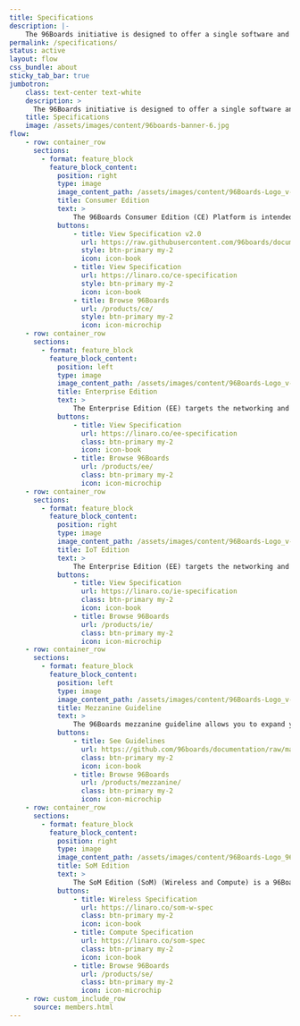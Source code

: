 ```yaml
---
title: Specifications
description: |-
    The 96Boards initiative is designed to offer a single software and hardware community across multiple vendor boards supporting a range of different features.
permalink: /specifications/
status: active
layout: flow
css_bundle: about
sticky_tab_bar: true
jumbotron:
    class: text-center text-white
    description: >
      The 96Boards initiative is designed to offer a single software and hardware community across multiple vendor boards supporting a range of different features.
    title: Specifications
    image: /assets/images/content/96boards-banner-6.jpg
flow:
    - row: container_row
      sections:
        - format: feature_block
          feature_block_content:
            position: right
            type: image
            image_content_path: /assets/images/content/96Boards-Logo_v-Consumer.png
            title: Consumer Edition
            text: >
                The 96Boards Consumer Edition (CE) Platform is intended to support Low cost Single Board Computer use, Open Source community software development, Maker community, Embedded System OEMs requiring low cost off-the-shelf CPU modules and Community engineering activities.
            buttons:
                - title: View Specification v2.0
                  url: https://raw.githubusercontent.com/96boards/documentation/master/Specifications/96Boards-CE-Specification-v2.0.pdf
                  style: btn-primary my-2
                  icon: icon-book
                - title: View Specification
                  url: https://linaro.co/ce-specification
                  style: btn-primary my-2
                  icon: icon-book
                - title: Browse 96Boards
                  url: /products/ce/
                  style: btn-primary my-2
                  icon: icon-microchip
    - row: container_row
      sections:
        - format: feature_block
          feature_block_content:
            position: left
            type: image
            image_content_path: /assets/images/content/96Boards-Logo_v-Enterprise.png
            title: Enterprise Edition
            text: >
                The Enterprise Edition (EE) targets the networking and server segments.
            buttons:
                - title: View Specification
                  url: https://linaro.co/ee-specification
                  class: btn-primary my-2
                  icon: icon-book
                - title: Browse 96Boards
                  url: /products/ee/
                  class: btn-primary my-2
                  icon: icon-microchip
    - row: container_row
      sections:
        - format: feature_block
          feature_block_content:
            position: right
            type: image
            image_content_path: /assets/images/content/96Boards-Logo_v-IoT.png
            title: IoT Edition
            text: >
                The Enterprise Edition (EE) targets the networking and server segments.
            buttons:
                - title: View Specification
                  url: https://linaro.co/ie-specification
                  class: btn-primary my-2
                  icon: icon-book
                - title: Browse 96Boards
                  url: /products/ie/
                  class: btn-primary my-2
                  icon: icon-microchip
    - row: container_row
      sections:
        - format: feature_block
          feature_block_content:
            position: left
            type: image
            image_content_path: /assets/images/content/96Boards-Logo_v-Partner.png
            title: Mezzanine Guideline
            text: >
                The 96Boards mezzanine guideline allows you to expand your **Consumer Edition** or **Enterprise Edition** 96Boards with new interfaces for IoT, industrial control, and other embedded applications. See the mezzanine guidelines for some helpful resources.
            buttons:
                - title: See Guidelines
                  url: https://github.com/96boards/documentation/raw/master/mezzanine/files/mezzanine-design-guidelines.pdf
                  class: btn-primary my-2
                  icon: icon-book
                - title: Browse 96Boards
                  url: /products/mezzanine/
                  class: btn-primary my-2
                  icon: icon-microchip
    - row: container_row
      sections:
        - format: feature_block
          feature_block_content:
            position: right
            type: image
            image_content_path: /assets/images/content/96Boards-Logo_96SoM.png
            title: SoM Edition
            text: >
                The SoM Edition (SoM) (Wireless and Compute) is a 96Boards specification which encourages the development of reliable and cost-effective embedded platforms for building end-products.
            buttons:
                - title: Wireless Specification
                  url: https://linaro.co/som-w-spec
                  class: btn-primary my-2
                  icon: icon-book
                - title: Compute Specification
                  url: https://linaro.co/som-spec
                  class: btn-primary my-2
                  icon: icon-book
                - title: Browse 96Boards
                  url: /products/se/
                  class: btn-primary my-2
                  icon: icon-microchip
    - row: custom_include_row
      source: members.html
---
```

